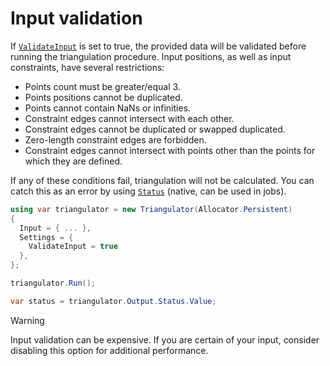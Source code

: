 # Input validation

If [`ValidateInput`][validate] is set to true, the provided data will be validated before running the triangulation procedure. Input positions, as well as input constraints, have several restrictions:

- Points count must be greater/equal 3.
- Points positions cannot be duplicated.
- Points cannot contain NaNs or infinities.
- Constraint edges cannot intersect with each other.
- Constraint edges cannot be duplicated or swapped duplicated.
- Zero-length constraint edges are forbidden.
- Constraint edges cannot intersect with points other than the points for which they are defined.

If any of these conditions fail, triangulation will not be calculated. You can catch this as an error by using [`Status`][status] (native, can be used in jobs).

```csharp
using var triangulator = new Triangulator(Allocator.Persistent)
{
  Input = { ... },
  Settings = {
    ValidateInput = true
  },
};

triangulator.Run();

var status = triangulator.Output.Status.Value;
```

> [!WARNING]  
> Input validation can be expensive. If you are certain of your input, consider disabling this option for additional performance.

[validate]: xref:andywiecko.BurstTriangulator.TriangulationSettings.ValidateInput
[status]: xref:andywiecko.BurstTriangulator.Status
